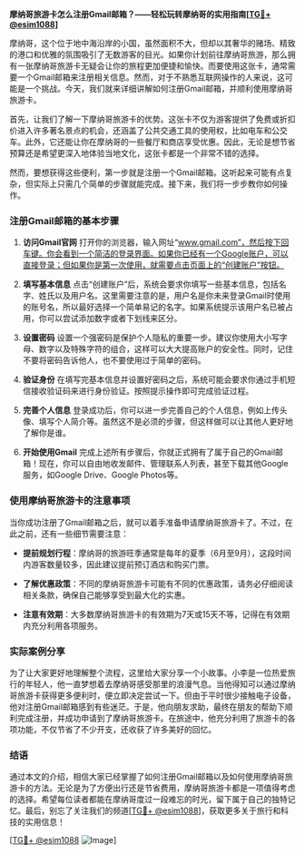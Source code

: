 **摩纳哥旅游卡怎么注册Gmail邮箱？——轻松玩转摩纳哥的实用指南[[TG💪+ @esim1088](https://t.me/s/esim1088)]**

摩纳哥，这个位于地中海沿岸的小国，虽然面积不大，但却以其奢华的赌场、精致的港口和优雅的氛围吸引了无数游客的目光。如果你计划前往摩纳哥旅游，那么拥有一张摩纳哥旅游卡无疑会让你的旅程更加便捷和愉快。而要使用这张卡，通常需要一个Gmail邮箱来注册相关信息。然而，对于不熟悉互联网操作的人来说，这可能是一个挑战。今天，我们就来详细讲解如何注册Gmail邮箱，并顺利使用摩纳哥旅游卡。

首先，让我们了解一下摩纳哥旅游卡的优势。这张卡不仅为游客提供了免费或折扣价进入许多著名景点的机会，还涵盖了公共交通工具的使用权，比如电车和公交车。此外，它还能让你在摩纳哥的一些餐厅和商店享受优惠。因此，无论是想节省预算还是希望更深入地体验当地文化，这张卡都是一个非常不错的选择。

然而，要想获得这些便利，第一步就是注册一个Gmail邮箱。这听起来可能有点复杂，但实际上只需几个简单的步骤就能完成。接下来，我们将一步步教你如何操作。

### 注册Gmail邮箱的基本步骤

1. **访问Gmail官网**
   打开你的浏览器，输入网址“www.gmail.com”，然后按下回车键。你会看到一个简洁的登录界面。如果你已经有一个Google账户，可以直接登录；但如果你是第一次使用，就需要点击页面上的“创建账户”按钮。

2. **填写基本信息**
   点击“创建账户”后，系统会要求你填写一些基本信息，包括名字、姓氏以及用户名。这里需要注意的是，用户名是你未来登录Gmail时使用的账号名，所以最好选择一个简单易记的名字。如果系统提示该用户名已被占用，你可以尝试添加数字或者下划线来区分。

3. **设置密码**
   设置一个强密码是保护个人隐私的重要一步。建议你使用大小写字母、数字以及特殊字符的组合，这样可以大大提高账户的安全性。同时，记住不要将密码告诉他人，也不要使用过于简单的密码。

4. **验证身份**
   在填写完基本信息并设置好密码之后，系统可能会要求你通过手机短信接收验证码来进行身份验证。按照提示操作即可完成验证过程。

5. **完善个人信息**
   登录成功后，你可以进一步完善自己的个人信息，例如上传头像、填写个人简介等。虽然这不是必须的步骤，但这样做可以让其他人更好地了解你是谁。

6. **开始使用Gmail**
   完成上述所有步骤后，你就正式拥有了属于自己的Gmail邮箱！现在，你可以自由地收发邮件、管理联系人列表，甚至下载其他Google服务，如Google Drive、Google Photos等。

### 使用摩纳哥旅游卡的注意事项

当你成功注册了Gmail邮箱之后，就可以着手准备申请摩纳哥旅游卡了。不过，在此之前，还有一些细节需要注意：

- **提前规划行程**：摩纳哥的旅游旺季通常是每年的夏季（6月至9月），这段时间内游客数量较多，因此建议提前预订酒店和购买门票。
  
- **了解优惠政策**：不同的摩纳哥旅游卡可能有不同的优惠政策，请务必仔细阅读相关条款，确保自己能够享受到最大化的实惠。

- **注意有效期**：大多数摩纳哥旅游卡的有效期为7天或15天不等，记得在有效期内充分利用各项服务。

### 实际案例分享

为了让大家更好地理解整个流程，这里给大家分享一个小故事。小李是一位热爱旅行的年轻人，他一直梦想着去摩纳哥感受那里的浪漫气息。当他得知可以通过摩纳哥旅游卡获得更多便利时，便立即决定尝试一下。但由于平时很少接触电子设备，他对注册Gmail邮箱感到有些迷茫。于是，他向朋友求助，最终在朋友的帮助下顺利完成注册，并成功申请到了摩纳哥旅游卡。在旅途中，他充分利用了旅游卡的各项功能，不仅节省了不少开支，还收获了许多美好的回忆。

### 结语

通过本文的介绍，相信大家已经掌握了如何注册Gmail邮箱以及如何使用摩纳哥旅游卡的方法。无论是为了方便出行还是节省费用，摩纳哥旅游卡都是一项值得考虑的选择。希望每位读者都能在摩纳哥度过一段难忘的时光，留下属于自己的独特记忆。最后，别忘了关注我们的频道[[TG💪+ @esim1088](https://t.me/s/esim1088)]，获取更多关于旅行和科技的实用信息！

[[TG💪+ @esim1088](https://t.me/s/esim1088) ![Image](https://i.postimg.cc/4NQfJmqS/Snipaste-2025-05-13-00-14-12.png)]